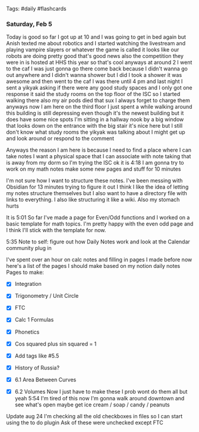 Tags: #daily #flashcards 

### Saturday, Feb 5
Today is good so far I got up at 10 and I was going to get in bed again but Anish texted me about robotics and I started watching the livestream and playing vampire slayers or whatever the game is called it looks like our robots are doing pretty good that's good news also the competition they were in is hosted at HHS this year so that's cool anyways at around 2 I went to the caf I was just gonna go there come back because I didn't wanna go out anywhere and I didn't wanna shower but I did I took a shower it was awesome and then went to the caf I was there until 4 pm and last night I sent a yikyak asking if there were any good study spaces and I only got one response it said the study rooms on the top floor of the ISC so I started walking there also my air pods died that sux I always forget to charge them anyways now I am here on the third floor I just spent a while walking around this building is still depressing even though it's the newest building but it does have some nice spots I'm sitting in a hallway nook by a big window that looks down on the entrance with the big stair it's nice here but I still don't know what study rooms the yikyak was talking about I might get up and look around or respond to the comment

Anyways the reason I am here is because I need to find a place where I can take notes I want a physical space that I can associate with note taking that is away from my dorm so I'm trying the ISC ok it is 4:18 I am gonna try to work on my math notes make some new pages and stuff for 10 minutes

I'm not sure how I want to structure these notes. I've been messing with Obsidian for 13 minutes trying to figure it out I think I like the idea of letting my notes structure themselves but I also want to have a directory file with links to everything. I also like structuring it like a wiki. Also my stomach hurts

It is 5:01 So far I've made a page for Even/Odd functions and I worked on a basic template for math topics. I'm pretty happy with the even odd page and I think I'll stick with the template for now.

5:35 Note to self: figure out how Daily Notes work and look at the Calendar community plug in

I've spent over an hour on calc notes and filling in pages I made before now here's a list of the pages I should make based on my notion daily notes
Pages to make:
- [x] Integration
- [x] Trigonometry / Unit Circle
- [x] FTC
- [x] Calc 1 Formulas
- [x] Phonetics
- [x] Cos squared plus sin squared = 1
- [x] Add tags like \#5.5
- [x] History of Russia?
- [x] 6.1 Area Between Curves
- [x] 6.2 Volumes
Now I just have to make these I prob wont do them all but yeah
5:54 I'm tired of this now I'm gonna walk around downtown and see what's open maybe get ice cream / soap / candy / peanuts


Update aug 24 I'm checking all the old checkboxes in files so I can start using the to do plugin
Ask of these were unchecked except FTC